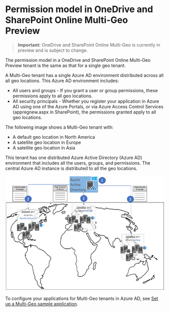 # Permission model in OneDrive and SharePoint Online Multi-Geo Preview

> **Important:** OneDrive and SharePoint Online Multi-Geo is currently in preview and is subject to change.

The permission model in a OneDrive and SharePoint Online Multi-Geo Preview tenant is the same as that for a single geo tenant.

A Multi-Geo tenant has a single Azure AD environment distributed across all all geo locations. This Azure AD environment includes: 

- All users and groups - If you grant a user or group permissions, these permissions apply to all geo locations.
- All security principals - Whether you register your application in Azure AD using one of the Azure Portals, or via Azure Access Control Services (appregnew.aspx in SharePoint), the permissions granted apply to all geo locations.

The following image shows a Multi-Geo tenant with:

- A default geo location in North America
- A satellite geo location in Europe
- A satellite geo location in Asia

This tenant has one distributed Azure Active Directory (Azure AD) environment that includes all the users, groups, and permissions. The central Azure AD instance is distributed to all the geo locations. 

![A world map showing a default geo location in North America, and satellite geo locations in Europe and Asia, with user accounts and groups stored in AAD](media/multigeo/multigeopermissions_intro.png)

To configure your applications for Multi-Geo tenants in Azure AD, see [Set up a Multi-Geo sample application](multigeo-sampleapplicationsetup.md).

